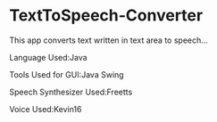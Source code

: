 # TextToSpeech-Converter

<HTML>

<body>

<p>This app converts text written in text area to speech...</p>
<p>Language Used:Java</p>
<p>Tools Used for GUI:Java Swing</p>
<p>Speech Synthesizer Used:Freetts</p>
<p>Voice Used:Kevin16</p>
</body>

</HTML>
